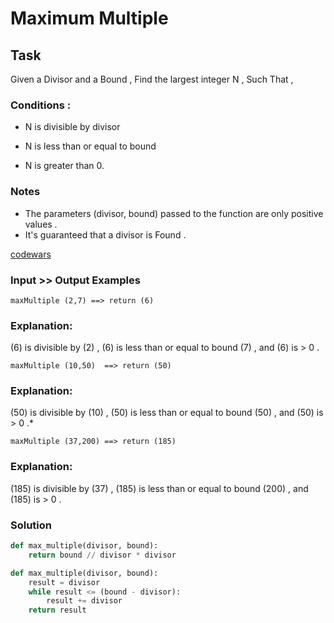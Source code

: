# Maximum Multiple

## Task
Given a Divisor and a Bound , Find the largest integer N , Such That ,

### Conditions :
* N is divisible by divisor

* N is less than or equal to bound

* N is greater than 0.

### Notes
* The parameters (divisor, bound) passed to the function are only positive values .
* It's guaranteed that a divisor is Found .

[codewars](https://www.codewars.com/kata/5aba780a6a176b029800041c/train/python)
### Input >> Output Examples
```
maxMultiple (2,7) ==> return (6)
```
### Explanation:
(6) is divisible by (2) , (6) is less than or equal to bound (7) , and (6) is > 0 .
```
maxMultiple (10,50)  ==> return (50)
```
### Explanation:
(50) is divisible by (10) , (50) is less than or equal to bound (50) , and (50) is > 0 .*
```
maxMultiple (37,200) ==> return (185)
```
### Explanation:
(185) is divisible by (37) , (185) is less than or equal to bound (200) , and (185) is > 0 .

### Solution
```python
def max_multiple(divisor, bound):
    return bound // divisor * divisor

def max_multiple(divisor, bound):
    result = divisor
    while result <= (bound - divisor):
        result += divisor
    return result
```


